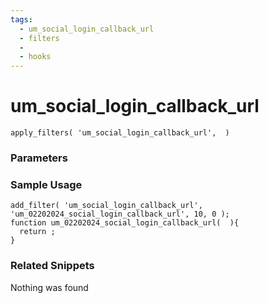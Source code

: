 ```yaml
---
tags: 
  - um_social_login_callback_url
  - filters
  - 
  - hooks
---
```

# um\_social\_login\_callback\_url

``` php:no-line-numbers
apply_filters( 'um_social_login_callback_url',  )
```
<div class='hook-sep'></div>

### Parameters

<div class='hook-sep'></div>



### Sample Usage

``` php:no-line-numbers
add_filter( 'um_social_login_callback_url', 'um_02202024_social_login_callback_url', 10, 0 );
function um_02202024_social_login_callback_url(  ){
  return ;
}
```
<div class='hook-sep'></div>



### Related Snippets

Nothing was found

